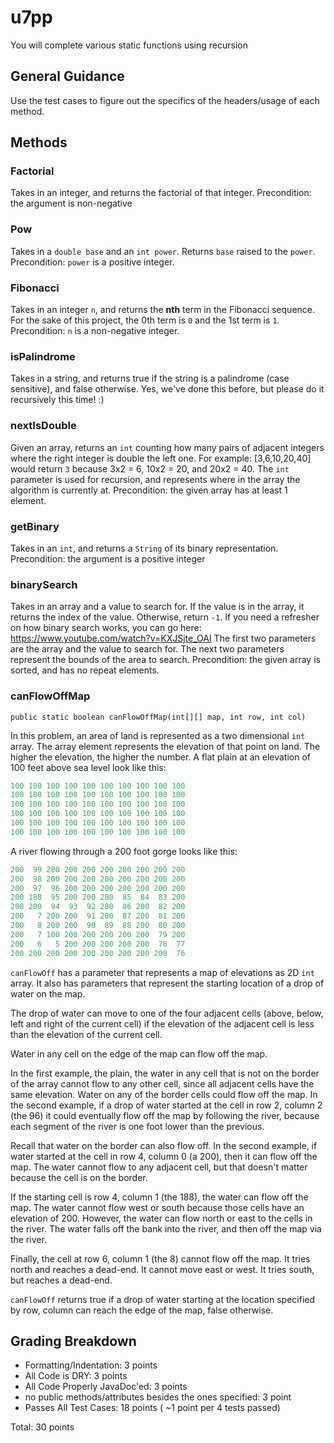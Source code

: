 # u7pp

You will complete various static functions using recursion

## General Guidance

Use the test cases to figure out the specifics of the headers/usage of each method.

## Methods

### Factorial

Takes in an integer, and returns the factorial of that integer.
Precondition: the argument is non-negative

### Pow

Takes in a `double base` and an `int power`. Returns `base` raised to the `power`.
Precondition: `power` is a positive integer.

### Fibonacci

Takes in an integer `n`, and returns the **nth** term in the Fibonacci sequence.
For the sake of this project, the 0th term is `0` and the 1st term is `1`.
Precondition: `n` is a non-negative integer.

### isPalindrome

Takes in a string, and returns true if the string is a palindrome (case sensitive), and false otherwise.
Yes, we've done this before, but please do it recursively this time! :)

### nextIsDouble

Given an array, returns an `int` counting how many pairs of adjacent integers where the right integer is double the left one. For example: [3,6,10,20,40] would return `3` because 3x2 = 6, 10x2 = 20, and 20x2 = 40.
The `int` parameter is used for recursion, and represents where in the array the algorithm is currently at.
Precondition: the given array has at least 1 element.

### getBinary

Takes in an `int`, and returns a `String` of its binary representation.
Precondition: the argument is a positive integer

### binarySearch

Takes in an array and a value to search for. If the value is in the array, it returns the index of the value. Otherwise, return `-1`.
If you need a refresher on how binary search works, you can go here: <https://www.youtube.com/watch?v=KXJSjte_OAI>
The first two parameters are the array and the value to search for.
The next two parameters represent the bounds of the area to search.
Precondition: the given array is sorted, and has no repeat elements.

### canFlowOffMap

`public static boolean canFlowOffMap(int[][] map, int row, int col)`

In this problem, an area of land is represented as a two dimensional `int` array. The array element represents the elevation of that point on land. The higher the elevation, the higher the number. A flat plain at an elevation of 100 feet above sea level look like this:

``` java
100 100 100 100 100 100 100 100 100 100
100 100 100 100 100 100 100 100 100 100
100 100 100 100 100 100 100 100 100 100
100 100 100 100 100 100 100 100 100 100
100 100 100 100 100 100 100 100 100 100
100 100 100 100 100 100 100 100 100 100
```

A river flowing through a 200 foot gorge looks like this:

``` java
200  99 200 200 200 200 200 200 200 200
200  98 200 200 200 200 200 200 200 200
200  97  96 200 200 200 200 200 200 200
200 188  95 200 200 200  85  84  83 200
200 200  94  93  92 200  86 200  82 200
200   7 200 200  91 200  87 200  81 200
200   8 200 200  90  89  88 200  80 200
200   7 100 200 200 200 200 200  79 200
200   6   5 200 200 200 200 200  78  77
200 200 200 200 200 200 200 200 200  76
```

`canFlowOff` has a parameter that represents a map of elevations as 2D `int` array. It also has parameters that represent the starting location of a drop of water on the map.

The drop of water can move to one of the four adjacent cells (above, below, left and right of the current cell) if the elevation of the adjacent cell is less than the elevation of the current cell.

Water in any cell on the edge of the map can flow off the map.

In the first example, the plain, the water in any cell that is not on the border of the array cannot flow to any other cell, since all adjacent cells have the same elevation. Water on any of the border cells could flow off the map. In the second example, if a drop of water started at the cell in row 2, column 2 (the 96) it could eventually flow off the map by following the river, because each segment of the river is one foot lower than the previous.

Recall that water on the border can also flow off. In the second example, if water started at the cell in row 4, column 0 (a 200), then it can flow off the map. The water cannot flow to any adjacent cell, but that doesn't matter because the cell is on the border.

If the starting cell is row 4, column 1 (the 188), the water can flow off the map. The water cannot flow west or south because those cells have an elevation of 200. However, the water can flow north or east to the cells in the river. The water falls off the bank into the river, and then off the map via the river.

Finally, the cell at row 6, column 1 (the 8) cannot flow off the map. It tries north and reaches a dead-end. It cannot move east or west. It tries south, but reaches a dead-end.

`canFlowOff` returns true if a drop of water starting at the location specified by row, column can reach the edge of the map, false otherwise.

## Grading Breakdown

* Formatting/Indentation: 3 points
* All Code is DRY: 3 points
* All Code Properly JavaDoc'ed: 3 points
* no public methods/attributes besides the ones specified: 3 point
* Passes All Test Cases: 18 points ( ~1 point per 4 tests passed)
  
Total: 30 points
